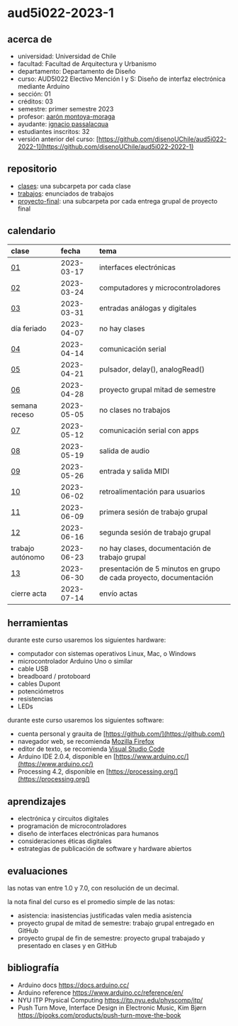 # aud5i022-2023-1

## acerca de

- universidad: Universidad de Chile
- facultad: Facultad de Arquitectura y Urbanismo
- departamento: Departamento de Diseño
- curso: AUD5I022 Electivo Mención I y S: Diseño de interfaz electrónica mediante Arduino
- sección: 01
- créditos: 03
- semestre: primer semestre 2023
- profesor: [aarón montoya-moraga](https://github.com/montoyamoraga)
- ayudante: [ignacio passalacqua](https://github.com/ipassala)
- estudiantes inscritos: 32
- versión anterior del curso: [https://github.com/disenoUChile/aud5i022-2022-1](https://github.com/disenoUChile/aud5i022-2022-1)

## repositorio

- [clases](./clases/): una subcarpeta por cada clase
- [trabajos](./trabajos/): enunciados de trabajos
- [proyecto-final](./proyecto-final): una subcarpeta por cada entrega grupal de proyecto final

## calendario

| clase                  | fecha      | tema                                                               |
| :--------------------- | :--------- | :----------------------------------------------------------------- |
| [01](clases/clase-01/) | 2023-03-17 | interfaces electrónicas                                            |
| [02](clases/clase-02/) | 2023-03-24 | computadores y microcontroladores                                  |
| [03](clases/clase-03/) | 2023-03-31 | entradas análogas y digitales                                      |
| día feriado            | 2023-04-07 | no hay clases                                                      |
| [04](clases/clase-04/) | 2023-04-14 | comunicación serial                                                |
| [05](clases/clase-05/) | 2023-04-21 | pulsador, delay(), analogRead()                                    |
| [06](clases/clase-06/) | 2023-04-28 | proyecto grupal mitad de semestre                                  |
| semana receso          | 2023-05-05 | no clases no trabajos                                              |
| [07](clases/clase-07/) | 2023-05-12 | comunicación serial con apps                                       |
| [08](clases/clase-08/) | 2023-05-19 | salida de audio                                                    |
| [09](clases/clase-09/) | 2023-05-26 | entrada y salida MIDI                                              |
| [10](clases/clase-10/) | 2023-06-02 | retroalimentación para usuarios                                    |
| [11](clases/clase-11/) | 2023-06-09 | primera sesión de trabajo grupal                                   |
| [12](clases/clase-12/) | 2023-06-16 | segunda sesión de trabajo grupal                                   |
| trabajo autónomo       | 2023-06-23 | no hay clases, documentación de trabajo grupal                     |
| [13](clases/clase-13/) | 2023-06-30 | presentación de 5 minutos en grupo de cada proyecto, documentación |
| cierre acta            | 2023-07-14 | envío actas                                                        |

## herramientas

durante este curso usaremos los siguientes hardware:

- computador con sistemas operativos Linux, Mac, o Windows
- microcontrolador Arduino Uno o similar
- cable USB
- breadboard / protoboard
- cables Dupont
- potenciómetros
- resistencias
- LEDs

durante este curso usaremos los siguientes software:

- cuenta personal y grauita de [https://github.com/](https://github.com/)
- navegador web, se recomienda [Mozilla Firefox](https://www.mozilla.org/)
- editor de texto, se recomienda [Visual Studio Code](https://code.visualstudio.com/)
- Arduino IDE 2.0.4, disponible en [https://www.arduino.cc/](https://www.arduino.cc/)
- Processing 4.2, disponible en [https://processing.org/](https://processing.org/)

## aprendizajes

- electrónica y circuitos digitales
- programación de microcontroladores
- diseño de interfaces electrónicas para humanos
- consideraciones éticas digitales
- estrategias de publicación de software y hardware abiertos

## evaluaciones

las notas van entre 1.0 y 7.0, con resolución de un decimal.

la nota final del curso es el promedio simple de las notas:

- asistencia: inasistencias justificadas valen media asistencia
- proyecto grupal de mitad de semestre: trabajo grupal entregado en GitHub
- proyecto grupal de fin de semestre: proyecto grupal trabajado y presentado en clases y en GitHub

## bibliografía

- Arduino docs https://docs.arduino.cc/
- Arduino reference https://www.arduino.cc/reference/en/
- NYU ITP Physical Computing https://itp.nyu.edu/physcomp/itp/
- Push Turn Move, Interface Design in Electronic Music, Kim Bjørn https://bjooks.com/products/push-turn-move-the-book
